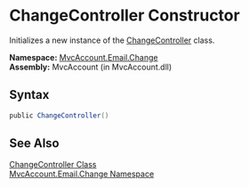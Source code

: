 ChangeController Constructor
============================
Initializes a new instance of the [ChangeController][1] class.

**Namespace:** [MvcAccount.Email.Change][2]  
**Assembly:** MvcAccount (in MvcAccount.dll)

Syntax
------

```csharp
public ChangeController()
```


See Also
--------
[ChangeController Class][1]  
[MvcAccount.Email.Change Namespace][2]  

[1]: README.md
[2]: ../README.md